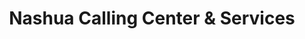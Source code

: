 ---
title: "Nashua Calling Center & Services"
url: /nashua/nashua-calling-center-and-services/
shop: convenience
---